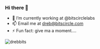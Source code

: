 ### Hi there 👋

- 🔭 I’m currently working at @bitscirclelabs
- 📫 Email me at dreb@bitscircle.com
- ⚡ Fun fact: give ma a moment....

<p align="left"> <img src="https://komarev.com/ghpvc/?username=drebbits" alt="drebbits" /> </p>
